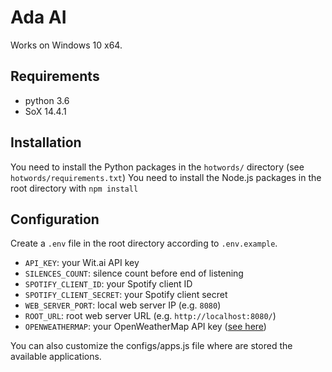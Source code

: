 # Ada AI

Works on Windows 10 x64.

## Requirements

- python 3.6
- SoX 14.4.1

## Installation

You need to install the Python packages in the `hotwords/` directory (see `hotwords/requirements.txt`)
You need to install the Node.js packages in the root directory with `npm install`

## Configuration

Create a `.env` file in the root directory according to `.env.example`.
- `API_KEY`: your Wit.ai API key
- `SILENCES_COUNT`: silence count before end of listening
- `SPOTIFY_CLIENT_ID`: your Spotify client ID
- `SPOTIFY_CLIENT_SECRET`: your Spotify client secret
- `WEB_SERVER_PORT`: local web server IP (e.g. `8080`)
- `ROOT_URL`: root web server URL (e.g. `http://localhost:8080/`)
- `OPENWEATHERMAP`: your OpenWeatherMap API key ([see here](https://openweathermap.org/))

You can also customize the configs/apps.js file where are stored the available applications.